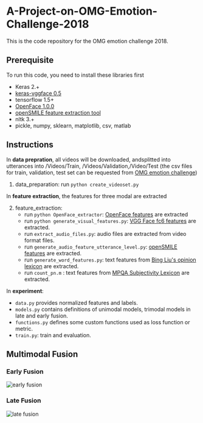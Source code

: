 # A-Project-on-OMG-Emotion-Challenge-2018
This is the code repository for the OMG emotion challenge 2018.                    

## Prerequisite
To run this code, you need to install these libraries first
 + Keras 2.+
 + [keras-vggface 0.5 ](https://github.com/rcmalli/keras-vggface)
 + tensorflow 1.5+ 
 + [OpenFace 1.0.0](https://github.com/TadasBaltrusaitis/OpenFace)
 + [openSMILE feature extraction tool](https://github.com/naxingyu/opensmile)
 + nltk    3.+
 + pickle, numpy, sklearn, matplotlib, csv, matlab

## Instructions
In **data prepration**, all videos will be downloaded, andsplitted into utterances into /Videos/Train, /Videos/Validation,/Video/Test
(the csv files for train, validation, test set can be requested from [OMG emotion challenge](https://www2.informatik.uni-hamburg.de/wtm/OMG-EmotionChallenge/))
1. data_preparation: run `python create_videoset.py`

In **feature extraction**, the features for three modal are extracted

2. feature_extraction:<br>
   - run `python OpenFace_extractor`: [OpenFace features](https://github.com/TadasBaltrusaitis/OpenFace/wiki/Output-Format) are extracted<br>
   - run `python generate_visual_features.py`: [VGG Face fc6 features](https://github.com/rcmalli/keras-vggface) are extracted.<br>
   - run `extract_audio_files.py`: audio files are extracted from video format files.<br>
   - run `generate_audio_feature_utterance_level.py`: [openSMILE features](https://github.com/naxingyu/opensmile/blob/master/config/emobase2010.conf) are extracted.<br>
   - run `generate_word_features.py`: text features from [Bing Liu's opinion lexicon](https://www.cs.uic.edu/~liub/FBS/sentiment-analysis.html) are extracted.<br>
   - run `count_pn.m` : text features from [MPQA Subjectivity Lexicon](http://mpqa.cs.pitt.edu/lexicons/subj_lexicon/) are extracted.
   
In **experiment**:<br>
  - `data.py` provides normalized features and labels. <br>
  - `models.py` contains definitions of unimodal models, trimodal models in late and early fusion. <br>
  - `functions.py` defines some custom functions used as loss function or metric.<br>
  - `train.py`: train and evaluation.<br>

## Multimodal Fusion
### Early Fusion
![early fusion](https://github.com/wtomin/A-Project-on-OMG-Emotion-Challenge-2018/blob/master/early_fusion.png)

### Late Fusion
![late fusion](https://github.com/wtomin/A-Project-on-OMG-Emotion-Challenge-2018/blob/master/late_fusion.png)
